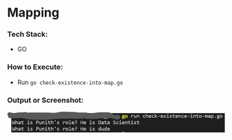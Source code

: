 # Mapping

### Tech Stack:
+ GO

### How to Execute:
+ Run `go check-existence-into-map.go`
### Output or Screenshot:
![check-existence-into-map](check-existence-into-map.png)